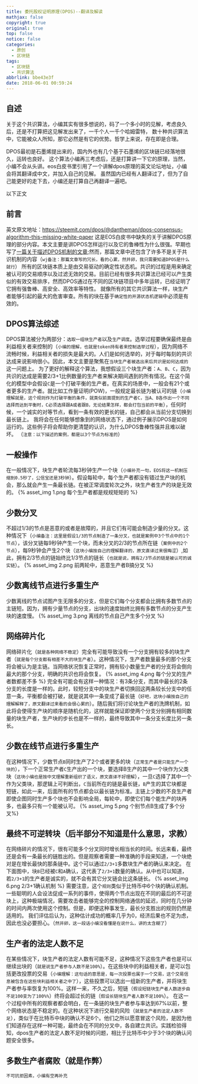 ```yaml
---
title: 委托股权证明原理(DPOS)--翻译及解读
mathjax: false
copyright: true
original: true
top: false
notice: false
categories:
  - 原创
  - 区块链
tags:
  - 区块链
  - 共识算法
abbrlink: bbe43e3f
date: 2018-06-01 00:59:24
---
```

## 自述
关于这个共识算法，小编其实有很多想说的，码了一个多小时的见解，考虑良久后，还是不打算把这见解发出来了，一千个人一千个哈姆雷特，
数十种共识算法中，它能被众人所知，那它必然是有它的优势。哲学上来说，存在即是合理。
<!--more-->
DPOS最初是石墨烯提出来的，国内外也有几个基于石墨烯的区块链已经落地很久，运转也良好。
这个算法小编再三考虑后，还是打算讲一下它的原理，当然，小编不会从头讲。eos白皮书里引用了一个讲解dpos原理的英文论坛地址，小编会将其翻译成中文，并加入自己的见解。
虽然国内已经有人翻译过了，但为了自己能更好的走下去，小编还是打算自己再翻译一遍吧。

以下正文
## 前言
英文原文地址：https://steemit.com/dpos/@dantheman/dpos-consensus-algorithm-this-missing-white-paper
这是EOS白皮书中缺失的关于讲解DPOS原理的部分内容。本文主要是讲DPOS怎样运行以及它的鲁棒性为什么很强。早期也写了[一篇关于描述DPOS机制的文章](https://bitshares.org/technology/delegated-proof-of-stake-consensus/);然而，那篇文章中还包含了许多不是关于共识机制的内容（`wj备注：那篇文章写的冗长，看的心累，然并卵，我只需要知道DPOS是什么就行`）
所有的区块链本质上是由交易驱动的确定性状态机。共识的过程是用来确定被认可的交易顺序以及过滤无效的交易。目前已经有很多共识算法已经可以产生类似的有效交易排序，然而DPOS通过在不同的区块链项目中多年运转，已经证明了它拥有强鲁棒、高安全、高效率等特性。
就像所有的其它共识算法一样，块生产者能够引起的最大的危害审查。所有的块在基于`确定性的开源状态机逻辑`中必须是有效的。

## DPOS算法综述
DPOS算法被分为两部分：`选取一组块生产者`以及`生产调度`。选举过程要确保最终是由利益相关者来控制的（`小编的理解，也就是token持有者来控制选举过程`），因为网络不流畅时候，利益相关者的损失是最大的。人们是如何选举的，对于每时每刻的共识达成来说影响很小。因此，本文主要是聚焦在`当块生产者被选出来后共识是如何达成的`这一问题上。
为了更好的解释这个算法，我想假设三个块生产者：`A`、`B`、`C`，因为共识的达成是需要2/3+1比例数量的生产者来解决期间遇到的所有情况。在这个简化的模型中会假设`C`是一个打破平衡的生产者。在真实的场景中，一般会有21个或者更多的生产者。就比如工作量证明(POW)，一般规定最长链为被认可的链（`小编理解就是，这个规则作为打破平衡的条件，就类似前面提到的生产者C，当A、B各作出一个不同选择而达到平衡时，C必须选择跟A或者跟B，无论结果怎样，都会打包当前的平衡`），任何时候，一个诚实的对等节点，看到一条有效的更长的链，自己都会从当前分支切换到最长链上。
我将会在任何能够想象到的网络状态下，通过例子展示DPOS是如何运行的。这些例子将会帮助你更清楚的认识，为什么DPOS鲁棒性强并且难以破坏。
（`注意：以下描述的案例，都是以3个节点为标准的`）

## 一般操作
在一般情况下，块生产者轮流每3秒钟生产一个块（`小编补充一句，EOS将这一机制压缩到0.5秒了，公信宝还是3秒钟`）。假设每轮中，每个生产者都没有错过生产块的机会，那么就会产生一条最长链。在被正常调度轮次之外，块生产者生产的块是无效的。
{% asset_img 1.png 每个生产者都是规规矩矩的 %}

## 少数分叉
不超过1/3的节点是恶意的或者是故障的，并且它们有可能会制造少量的分叉。这种情况下（`小编备注：这里是假设1/3的节点制造了一条分叉，也就是案例中3个节点中的1个节点`），该分叉链每9秒钟产生一个块，而未分叉的2/3的节点所在链（`案例中的2个节点`），每9秒钟会产生2个块（`这块小编按自己的理解翻译的，原文直译过来很晦涩`）,如此，拥有2/3节点的链始终比1/3节点的链长（`也就是说，拥有2/3节点的链是被认可的诚实链`）。
{% asset_img 2.png 前两轮中，恶意生产者B搞分叉 %}

## 少数离线节点进行多重生产
少数离线的节点试图产生无限多的分支，但是它们每个分支都会比拥有多数节点的主链短。因为，拥有少量节点的分支，出块的速度始终比拥有多数节点的分支产生块的速度慢。
{% asset_img 3.png 离线的节点自己产生多个分叉 %}

## 网络碎片化
网络碎片化（`就是各种网络不稳定`）完全有可能导致没有一个分支拥有较多的块生产者（`就是每个分支都有相差不大的块生产者`）。这种情况下，生产者数量最多的那个分支将会被认为是主链。当网络状况恢复正常时，拥有较小数量生产者的分支将会倒向最大的那个分支，明确的共识也将会恢复。
{% asset_img 4.png 每个分叉的生产者数都差不多 %}
完全有可能会有这样一种情况：有3条分支，而其中最长的2条分支的长度是一样的。此时，较短分支中的块生产者切换回这两条较长分支中的任意一条，平衡都会被打破，就是说其中一条变成了最长链（`好吧，这块小编按自己的理解解释了，原文翻译过来看的会很心累的`）。随后我们将讨论块生产者的洗牌机制，如此将会使得生产块的顺序是随机化的，这样就能保证即使两个分支分别拥有相同数量的块生产者，生产块的步长也是不一样的，最终导致其中一条分支长度比另一条长。

## 少数在线节点进行多重生产
在这种情况下，少数节点`B`同时生产了2个或者更多的块（`正常生产者是只能生产一个块的`），下一个正常生产者`C`生产出的一个块，要选择B生产的其中一个块作为父类块（`这块小编也是按中文理解重新组织了语义，原文直译不好理解`），一旦`C`选择了其中一个作为父类块，那逻辑上可判断出，`C`当前所在的链是最长链，`B`产生的其它块都是短链，如此一来，后面所有的节点都会以最长链为标准。主链上少数的不良生产者即使企图同时生产多个块也不会影响全局，每轮中，即使它们每个能生产的块再多，也最多只有一个能被认可。
{% asset_img 5.png 个别节点B生成了多个分叉%}

## 最终不可逆转块（后半部分不知道是什么意思，求教）
在网络碎片的情况下，很有可能多个分叉同时增长相当长的时间。长远来看，最终还是会有一条最长的链胜出的。但是观察者需要一种准确的手段来知道，一个块绝对是在增长最快的那条链中。这个可以通过`2/3+1`多数块生产者的确认来决定。
在下面图中，块`B`已经被`C`和`A`确认，这代表了`2/3+1`数量的确认。从中也可以知道，若`2/3+1`的生产者是诚实的，就不会有其它分叉链会比这条链长。
{% asset_img 6.png 2/3+1确认机制 %}
需要注意，这个`规则`类似于比特币中6个块的确认机制。一些聪明的人会设法促成一系列的事件，使得两个节点出现在不同的最后的不可逆块上，这种极端情况，需要攻击者能够完全的控制网络通信的延迟，同时在几分钟的时间内两次使用这个控制。但是，即便这种事发生，最长分支胜出的规则仍然是适用的。
我们评估后认为，这种估计成功的概率几乎为0，经济后果也不足为虑，因此也没必要担心。（`然并卵，这一段话小编没看懂是在说什么，讲的太含糊了`）

## 生产者的法定人数不足
在某些情况下，块生产者的法定人数有可能不足，这种情况下这些生产者也是可以继续出块的（`就是说生产者参与人数不是100%`）。在这些块中的利益相关者，是可以包括更改投票的交易（`小编理解：这句话的意思是，每一次投票也属于一个交易，这个交易信息被包含在这些块利益相关者之中了`），这些投票可以选出一组新的生产者，并将块生产者参与率恢复为100%。这样一来，不久之后，短链（`假设短链块生产者人数逐步由不足100变为了100%%`）终将会超过长的链（`假设长链块生产者人数不足100%`）。
在这一个过程中所有的观察者都会明白，在一条链的块生产者参与率达到67%以前，整个网络状态是不稳定的。在这种状况下进行交易的风险（`就是生产者的法定人数不足`），类似于在比特币中块的确认不足6个。他们之所以愿意冒这个风险，是因为他们知道存在这样一种可能，最终会在不同的分叉中，各自建立共识。实践检验得知，dpos生产者的法定人数不足时候的问题，相比于比特币中少于3个块的确认问题安全很多。

## 多数生产者腐败（就是作弊）



`不可抗拒因素，小编有空再补充`
